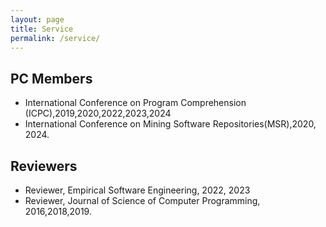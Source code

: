 ```yaml
---
layout: page
title: Service
permalink: /service/
---
```


PC Members
--

* International Conference on Program Comprehension (ICPC),2019,2020,2022,2023,2024
* International Conference on Mining Software Repositories(MSR),2020, 2024.


Reviewers
--

* Reviewer, Empirical Software Engineering, 2022, 2023
* Reviewer, Journal of Science of Computer Programming, 2016,2018,2019.


